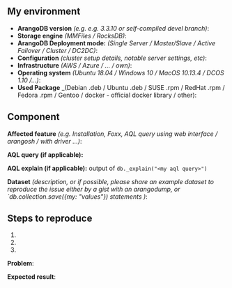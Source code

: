 <!-- Please remove everything that does not apply -->

## My environment

* __ArangoDB version__ _(e.g. e.g. 3.3.10 or self-compiled devel branch)_:
* __Storage engine__ _(MMFiles / RocksDB)_:
* __ArangoDB Deployment mode:__ _(Single Server / Master/Slave / Active Failover / Cluster / DC2DC)_: 
* __Configuration__ _(cluster setup details, notable server settings, etc)_: 
* __Infrastructure__ _(AWS / Azure / ... / own)_: 
* __Operating system__ _(Ubuntu 18.04 / Windows 10 / MacOS 10.13.4 / DCOS 1.10 /...)_: 
* __Used Package__ _(Debian .deb / Ubuntu .deb / SUSE .rpm / RedHat .rpm / Fedora .rpm / Gentoo / docker - official docker library / other):

## Component

__Affected feature__
_(e.g. Installation, Foxx, AQL query using web interface / arangosh / with driver ...)_:

__AQL query (if applicable):__

__AQL explain (if applicable):__ output of `db._explain("<my aql query>")`

__Dataset__
 _(description, or if possible, please share an example dataset to reproduce the issue either by a gist with an arangodump, or `db.collection.save({my: "values"}) statements )_:
 

## Steps to reproduce

1.
2.
3.

__Problem__:

__Expected result__:

